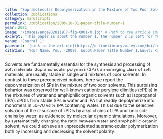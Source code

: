 ```yaml
---
title: "Supramolecular Depolymerization in the Mixture of Two Poor Solvents: Mechanistic Insights and Modulation of Supramolecular Polymerization of Ionic π-Systems"
collection: publications
category: manuscripts
permalink: /publication/2009-10-01-paper-title-number-1
year: 2021
image: '/images/ange202011977-fig-0001-m.jpg' # Path to the article image
excerpt: 'This paper is about the number 1. The number 2 is left for future work.'
venue: 'Journal 1'
paperurl: '[Link to the article](https://onlinelibrary.wiley.com/doi/full/10.1002/ange.202011977)'
citation: 'Your Name, You. (2009). &quot;Paper Title Number 1.&quot; <i>Journal 1</i>. 1(1).'
---
```


Solvents are fundamentally essential for the synthesis and processing of soft materials. Supramolecular polymers (SPs), an emerging class of soft materials, are usually stable in single and mixtures of poor solvents. In contrast to these preconceived notions, here we report the depolymerization of SPs in the mixture of two poor solvents. This surprising behavior was observed for well-known cationic perylene diimides (cPDIs) in the mixtures of water and amphiphilic organic solvents such as isopropanol (IPA). cPDIs form stable SPs in water and IPA but readily depolymerize into monomers in 50–70 vol% IPA containing water. This is due to the selective solvation of the π-surface of cPDIs by alkyl chains of IPA and ionic side chains by water, as evidenced by molecular dynamic simulations. Moreover, by systematically changing the ratio between water and amphiphilic organic solvent, we could achieve an unprecedented supramolecular polymerization both by increasing and decreasing the solvent polarity.
